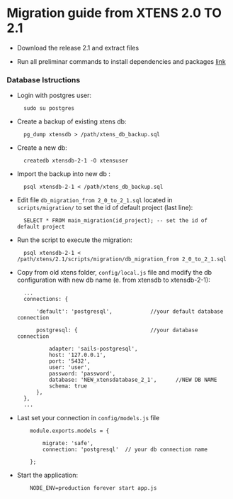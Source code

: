 # Migration guide from XTENS 2.0 TO 2.1

 
* Download the release 2.1 and extract files

* Run all preliminar commands to install dependencies and packages [link](https://github.com/biolab-unige/xtens-app#installation-ubuntu-server)


### Database Istructions

- Login with postgres user:

        sudo su postgres
     
- Create a backup of existing xtens db:

        pg_dump xtensdb > /path/xtens_db_backup.sql 
    
- Create a new db: 

        createdb xtensdb-2-1 -O xtensuser
        
- Import the backup into new db :

        psql xtensdb-2-1 < /path/xtens_db_backup.sql
        
- Edit file ```db_migration_from 2_0_to_2_1.sql``` located in ```scripts/migration/``` to set the id of default project (last line): 

        SELECT * FROM main_migration(id_project); -- set the id of default project
            
- Run the script to execute the migration: 

        psql xtensdb-2-1 < /path/xtens/2.1/scripts/migration/db_migration_from 2_0_to_2_1.sql
 
- Copy from old xtens folder, ```config/local.js``` file and modify the db configuration with new db name (e. from xtensdb to xtensdb-2-1):
        
        ...
        connections: {

            'default': 'postgresql',            //your default database connection

            postgresql: {                       //your database connection

                adapter: 'sails-postgresql',           
                host: '127.0.0.1',                       
                port: '5432',                  
                user: 'user',                   
                password: 'password',           
                database: 'NEW_xtensdatabase_2_1',      //NEW DB NAME 
                schema: true
            },
        },
        ...

- Last set your connection in ```config/models.js``` file

          module.exports.models = {

              migrate: 'safe',      
              connection: 'postgresql'  // your db connection name

          };
          
          
- Start the application: 
          
          NODE_ENV=production forever start app.js
